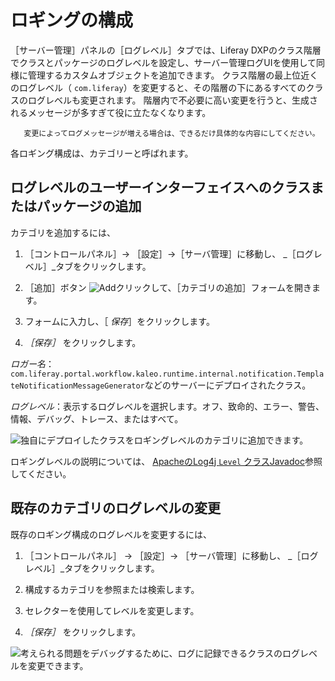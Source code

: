 # ロギングの構成

［サーバー管理］パネルの［ログレベル］タブでは、Liferay DXPのクラス階層でクラスとパッケージのログレベルを設定し、サーバー管理ログUIを使用して同様に管理するカスタムオブジェクトを追加できます。 クラス階層の最上位近くのログレベル（ `com.liferay`）を変更すると、その階層の下にあるすべてのクラスのログレベルも変更されます。 階層内で不必要に高い変更を行うと、生成されるメッセージが多すぎて役に立たなくなります。

```tip::
   変更によってログメッセージが増える場合は、できるだけ具体的な内容にしてください。
```

各ロギング構成は、カテゴリーと呼ばれます。

## ログレベルのユーザーインターフェイスへのクラスまたはパッケージの追加

カテゴリを追加するには、

1. ［コントロールパネル］&rarr; ［設定］&rarr;［サーバ管理］に移動し、 _［ログレベル］_タブをクリックします。

1. ［追加］ボタン ![Add](../../images/icon-add.png)クリックして、［カテゴリの追加］フォームを開きます。

1. フォームに入力し、［ *保存*］をクリックします。

1. _［保存］_ をクリックします。

*ロガー名*： `com.liferay.portal.workflow.kaleo.runtime.internal.notification.TemplateNotificationMessageGenerator`などのサーバーにデプロイされたクラス。

*ログレベル*：表示するログレベルを選択します。オフ、致命的、エラー、警告、情報、デバッグ、トレース、またはすべて。

![独自にデプロイしたクラスをロギングレベルのカテゴリに追加できます。](./configuring-logging/images/01.png)

ロギングレベルの説明については、 [ApacheのLog4j `Level` クラスJavadoc](https://logging.apache.org/log4j/1.2/apidocs/org/apache/log4j/Level.html)参照してください。

## 既存のカテゴリのログレベルの変更

既存のロギング構成のログレベルを変更するには、

1. ［コントロールパネル］ &rarr; ［設定］&rarr; ［サーバ管理］に移動し、 _［ログレベル］_タブをクリックします。

1. 構成するカテゴリを参照または検索します。

1. セレクターを使用してレベルを変更します。

1. _［保存］_ をクリックします。

![考えられる問題をデバッグするために、ログに記録できるクラスのログレベルを変更できます。](./configuring-logging/images/02.png)
